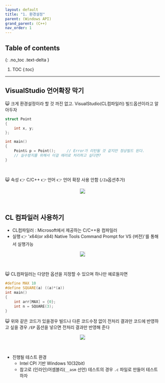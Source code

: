 ```yaml
---
layout: default
title: "1. 환경설정"
parent: (Windows API)
grand_parent: (C++)
nav_order: 1
---
```


## Table of contents
{: .no_toc .text-delta }

1. TOC
{:toc}

---

## VisualStudio 언어확장 막기

😺 크게 환경설정이라 할 것 까진 없고. VisualStudio(CL컴파일러) 빌드옵션이라고 알아두자

```cpp
struct Point
{
    int x, y;
};

int main()
{
    Point& p = Point();     // Error가 리턴될 것 같지만 정상빌드 된다.
    // 실수방지를 위해서 이걸 에러로 처리하고 싶다면?
}
```

<br>

😺 속성 👉 C/C++ 👉 언어 👉 언어 확장 사용 안함
(`/Za`옵션추가)

<p align="center">
  <img src="https://taehyungs-programming-blog.github.io/blog/assets/images/cpp/win32api/win32-1-1.png" style="border-radius:5%;border:1px solid #e6e1e8"/>
</p>

<br>

## CL 컴파일러 사용하기

* CL컴파일러 : Microsoft에서 제공하는 C/C++용 컴파일러
* 실행 👉 'x64(or x84) Native Tools Command Prompt for VS {버전}'를 통해서 실행가능

<p align="center">
  <img src="https://taehyungs-programming-blog.github.io/blog/assets/images/cpp/win32api/win32-1-2.png" style="border-radius:5%;border:1px solid #e6e1e8"/>
</p>

<br>

😺 CL컴파일러는 다양한 옵션을 지정할 수 있으며 하나만 예로들자면

```cpp
#define MAX 10
#define SQUARE(a) ((a)*(a))
int main()
{
    int arr[MAX] = {0};
    int n = SQUARE(3);
}
```

😺 위와 같은 코드가 있을경우 빌드나 다른 코드수정 없이 전처리 결과만 코드에 반영하고 싶을 경우 `/EP` 옵션을 넣으면 전처리 결과만 반영해 준다

<p align="center">
  <img src="https://taehyungs-programming-blog.github.io/blog/assets/images/cpp/win32api/win32-1-3.png" style="border-radius:5%;border:1px solid #e6e1e8"/>
</p>

<br>

* 진행될 테스트 환경
    * Intel CPI 기반 Windows 10(32bit)
    * 참고로 (인라인)어셈블리(`__asm` 선언) 테스트의 경우 `.c` 파일로 만들어 테스트 하자